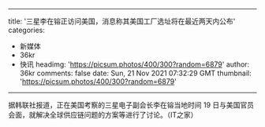 
---
title: '三星李在镕正访问美国，消息称其美国工厂选址将在最近两天内公布'
categories: 
 - 新媒体
 - 36kr
 - 快讯
headimg: 'https://picsum.photos/400/300?random=6879'
author: 36kr
comments: false
date: Sun, 21 Nov 2021 07:32:29 GMT
thumbnail: 'https://picsum.photos/400/300?random=6879'
---

<div>   
据韩联社报道，正在美国考察的三星电子副会长李在镕当地时间 19 日与美国官员会面，就解决全球供应链问题的方案等进行了讨论。（IT之家）  
</div>
            